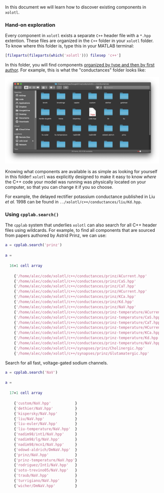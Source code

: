 In this document we will learn how to discover existing components in `xolotl`.

### Hand-on exploration

Every component in `xolotl` exists a separate `C++` header file with a `*.hpp` extention. These files are organized in the `C++` folder in your `xolotl` folder. To know where this folder is, type this in your MATLAB terminal:

```matlab
[fileparts(fileparts(which('xolotl'))) filesep 'c++']
```

In this folder, you will find components [organized by type and then by first author](construct-models.md#whereshouldIputthem). For example, this is what the "conductances" folder looks like:

![](../images/folder-components.png)

Knowing what components are available is as simple as looking for yourself in this folder! `xolotl` was explicitly designed to make it easy to know *where* the C++ code your model was running was physically located on your computer, so that you can change it if you so choose.


For example, the delayed rectifier potassium conductance published in Liu *et al.* 1998 can be found in `../xolotl/c++/conductances/liu/Kd.hpp`.

### Using `cpplab.search()`

The `cpplab` system that underlies `xolotl` can also search for all C++ header files using wildcards. For example, to find all components that are sourced from papers authored by Astrid Prinz, we can use:

```matlab
a = cpplab.search('prinz')

a =

  16×1 cell array

    {'/home/alec/code/xolotl/c++/conductances/prinz/ACurrent.hpp'            }
    {'/home/alec/code/xolotl/c++/conductances/prinz/CaS.hpp'                 }
    {'/home/alec/code/xolotl/c++/conductances/prinz/CaT.hpp'                 }
    {'/home/alec/code/xolotl/c++/conductances/prinz/HCurrent.hpp'            }
    {'/home/alec/code/xolotl/c++/conductances/prinz/KCa.hpp'                 }
    {'/home/alec/code/xolotl/c++/conductances/prinz/Kd.hpp'                  }
    {'/home/alec/code/xolotl/c++/conductances/prinz/NaV.hpp'                 }
    {'/home/alec/code/xolotl/c++/conductances/prinz-temperature/ACurrent.hpp'}
    {'/home/alec/code/xolotl/c++/conductances/prinz-temperature/CaS.hpp'     }
    {'/home/alec/code/xolotl/c++/conductances/prinz-temperature/CaT.hpp'     }
    {'/home/alec/code/xolotl/c++/conductances/prinz-temperature/HCurrent.hpp'}
    {'/home/alec/code/xolotl/c++/conductances/prinz-temperature/KCa.hpp'     }
    {'/home/alec/code/xolotl/c++/conductances/prinz-temperature/Kd.hpp'      }
    {'/home/alec/code/xolotl/c++/conductances/prinz-temperature/NaV.hpp'     }
    {'/home/alec/code/xolotl/c++/synapses/prinz/Cholinergic.hpp'             }
    {'/home/alec/code/xolotl/c++/synapses/prinz/Glutamatergic.hpp'           }
```

Search for all fast, voltage-gated sodium channels.

```matlab
a = cpplab.search('NaV')

a =

  17×1 cell array

    {'custom/NaV.hpp'           }
    {'dethier/NaV.hpp'          }
    {'kispersky/NaV.hpp'        }
    {'liu/NaV.hpp'              }
    {'liu-euler/NaV.hpp'        }
    {'liu-temperature/NaV.hpp'  }
    {'nadim98/int1/NaV.hpp'     }
    {'nadim98/lg/NaV.hpp'       }
    {'nadim98/mcn1/NaV.hpp'     }
    {'odowd-aldrich/DmNaV.hpp'  }
    {'prinz/NaV.hpp'            }
    {'prinz-temperature/NaV.hpp'}
    {'rodriguez/Int1/NaV.hpp'   }
    {'soto-trevino05/NaV.hpp'   }
    {'traub/NaV.hpp'            }
    {'turrigiano/NaV.hpp'       }
    {'wicher/DmNaV.hpp'         }

```
